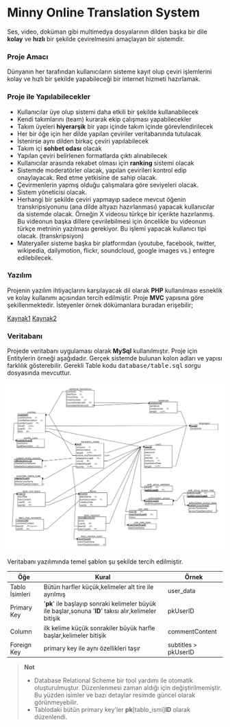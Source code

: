 # Minny Online Translation System
Ses, video, doküman gibi multimedya dosyalarının dilden başka bir dile **kolay** ve **hızlı** bir şekilde çevirelmesini amaçlayan bir sistemdir.

### Proje Amacı
Dünyanın her tarafından kullanıcıların sisteme kayıt olup çeviri işlemlerini kolay ve hızlı bir şekilde yapabileceği bir internet hizmeti hazırlamak.

### Proje ile Yapılabilecekler
- Kullanıcılar üye olup sistemi daha etkili bir şekilde kullanabilecek 
- Kendi takımlarını (team) kurarak ekip çalışması yapabilecekler
- Takım üyeleri **hiyerarşik** bir yapı içinde takım içinde görevlendirilecek
- Her bir öğe için her dilde yapılan çeviriler veritabanında tutulacak
- İstenirse aynı dilden birkaç çeviri yapılabilecek
- Takım içi **sohbet odası** olacak
- Yapılan çeviri belirlenen formatlarda çıktı alınabilecek
- Kullanıcılar arasında rekabet olması için **ranking** sistemi olacak
- Sistemde moderatörler olacak, yapılan çevirileri kontrol edip onaylayacak. Red etme yetkisine de sahip olacak. 
- Çevirmenlerin yapmış olduğu çalışmalara göre seviyeleri olacak.
- Sistem yöneticisi olacak. 
- Herhangi bir şekilde çeviri yapmayıp sadece mevcut öğenin transkripsiyonunu (ana dilde altyazı hazırlanması) yapacak kullanıcılar da sistemde olacak. Örneğin X videosu türkçe bir içerikte hazırlanmış. Bu videonun başka dillere çevrilebilmesi için öncelikle bu videonun türkçe metninin yazılması gerekiyor. Bu işlemi yapacak kullanıcı tipi olacak. (transkripsiyon)
- Materyaller sisteme başka bir platformdan (youtube, facebook, twitter, wikipedia, dailymotion, flickr, soundcloud, google images vs.) entegre edilebilecek.

### Yazılım
Projenin yazılım ihtiyaçlarını karşılayacak dil olarak **PHP** kullanılması esneklik ve kolay kullanımı açısından tercih edilmiştir. Proje **MVC** yapısına göre şekillenmektedir. İsteyenler örnek dökümanlara buradan erişebilir;

[Kaynak1](https://www.sitepoint.com/the-mvc-pattern-and-php-1/)
[Kaynak2](http://requiremind.com/a-most-simple-php-mvc-beginners-tutorial/)

### Veritabanı
Projede veritabanı uygulaması olarak **MySql** kullanılmıştır. Proje için Entitylerin örneği aşağıdadır. Gerçek sistemde bulunan kolon adları ve yapısı farklılık gösterebilir. Gerekli Table kodu <kbd>database/table.sql</kbd> sorgu dosyasında mevcuttur.

![](database/diagram.png)

Veritabanı yazılımında temel şablon şu şekilde tercih edilmiştir.

|Öğe|Kural|Örnek|
|----|------|-------|
|Tablo İsimleri|Bütün harfler küçük,kelimeler alt tire ile ayrılmış|user_data|
|Primary Key|'**pk**' ile başlayıp sonraki kelimeler büyük ile başlar,sonuna '**ID**' takısı alır,kelimeler bitişik|pkUserID|
|Column|ilk kelime küçük sonrakiler büyük harfle başlar,kelimeler bitişik|commentContent|
|Foreign Key|primary key ile aynı özellikleri taşır|subtitles > pkUserID|

> **Not**
> - Database Relational Scheme bir tool yardımı ile otomatik oluşturulmuştur. Düzenlenmesi zaman aldığı için değiştirilmemiştir. Bu yüzden isimler ve bazı detaylar resimde güncel olarak görünmeyebilir.
> - Tablodaki bütün primary key'ler **pk**[tablo_ismi]**ID** olarak düzenlendi. 
